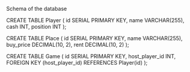 Schema of the database

CREATE TABLE Player (
    id SERIAL PRIMARY KEY,
    name VARCHAR(255),
    cash INT,
    position INT
);


CREATE TABLE Place (
    id SERIAL PRIMARY KEY,
    name VARCHAR(255),
    buy_price DECIMAL(10, 2),
    rent DECIMAL(10, 2)
);


CREATE TABLE Game (
    id SERIAL PRIMARY KEY,
    host_player_id INT,
    FOREIGN KEY (host_player_id) REFERENCES Player(id)
);



